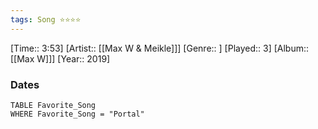 ```yaml
---
tags: Song ⭐⭐⭐⭐ 
---
```

[Time:: 3:53]
[Artist:: [[Max W & Meikle]]]
[Genre:: ]
[Played:: 3]
[Album:: [[Max W]]]
[Year:: 2019]
### Dates
````dataview
TABLE Favorite_Song
WHERE Favorite_Song = "Portal"
````
